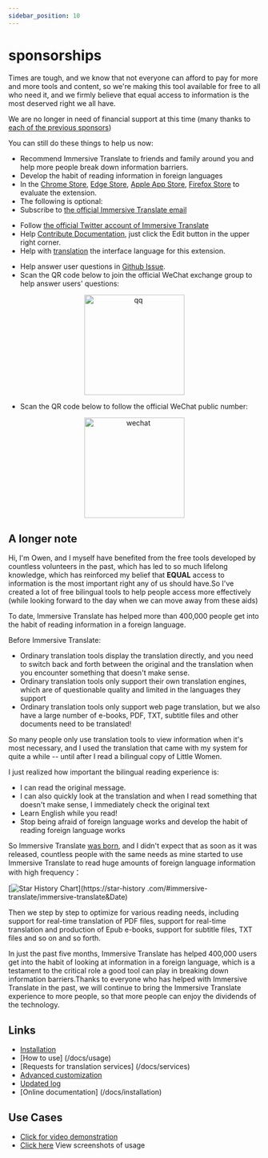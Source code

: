 ```yaml
---
sidebar_position: 10
---
```


# sponsorships

Times are tough, and we know that not everyone can afford to pay for more and more tools and content, so we're making this tool available for free to all who need it, and we firmly believe that equal access to information is the most deserved right we all have.

We are no longer in need of financial support at this time (many thanks to [each of the previous sponsors](/docs/thanks))

You can still do these things to help us now:

- Recommend Immersive Translate to friends and family around you and help more people break down information barriers.
- Develop the habit of reading information in foreign languages
- In the [Chrome Store](https://chrome.google.com/webstore/detail/immersive-translate/bpoadfkcbjbfhfodiogcnhhhpibjhbnh), [Edge Store](https://microsoftedge.microsoft.com/addons/detail/amkbmndfnliijdhojkpoglbnaaahippg), [Apple App Store](https://apps.apple.com/app/id6447957425), [Firefox Store](https://addons.mozilla.org/firefox/addon/immersive-translate/) to evaluate the extension.
- The following is optional:
- Subscribe to [the official Immersive Translate email](https://immersivetranslate.substack.com/)
<!-- - [Join the Telegram channel](https://t.me/immersivetranslate) -->
- Follow [the official Twitter account of Immersive Translate](https://twitter.com/immersivetran)
- Help [Contribute Documentation](https://immersivetranslate.com/), just click the Edit button in the upper right corner.
- Help with [translation](https://crowdin.com/project/immersive-translate) the interface language for this extension.
<!-- - Helpful answers for users in [Telegram group](https://t.me/+rq848Z09nehlOTgx) -->
- Help answer user questions in [Github Issue](https://github.com/immersive-translate/immersive-translate/issues).
- Scan the QR code below to join the official WeChat exchange group to help answer users' questions:

<div align="center">
<img src="https://s.immersivetranslate.com/assets/r2-uploads/wechat-contact4.png" width="200" alt="qq"/>
</div>

- Scan the QR code below to follow the official WeChat public number:

<div align="center">
<img src="https://s.immersivetranslate.com/static/official-static/assets/wechat-qrcode.jpg" width="200" alt="wechat"/>
</div>

## A longer note

Hi, I'm Owen, and I myself have benefited from the free tools developed by countless volunteers in the past, which has led to so much lifelong knowledge, which has reinforced my belief that **EQUAL** access to information is the most important right any of us should have.So I've created a lot of free bilingual tools to help people access more effectively (while looking forward to the day when we can move away from these aids)

To date, Immersive Translate has helped more than 400,000 people get into the habit of reading information in a foreign language.

Before Immersive Translate:

- Ordinary translation tools display the translation directly, and you need to switch back and forth between the original and the translation when you encounter something that doesn't make sense.
- Ordinary translation tools only support their own translation engines, which are of questionable quality and limited in the languages they support
- Ordinary translation tools only support web page translation, but we also have a large number of e-books, PDF, TXT, subtitle files and other documents need to be translated!

So many people only use translation tools to view information when it's most necessary, and I used the translation that came with my system for quite a while -- until after I read a bilingual copy of Little Women.

I just realized how important the bilingual reading experience is:

- I can read the original message.
- I can also quickly look at the translation and when I read something that doesn't make sense, I immediately check the original text
- Learn English while you read!
- Stop being afraid of foreign language works and develop the habit of reading foreign language works

So Immersive Translate [was born](https://twitter.com/OwenYoungZh/status/1588792579596111872), and I didn't expect that as soon as it was released, countless people with the same needs as mine started to use Immersive Translate to read huge amounts of foreign language information with high frequency：

[![Star History Chart](https://api.star-history.com/svg?repos=immersive-translate/immersive-translate&type=Date)](https://star-history .com/#immersive-translate/immersive-translate\&Date)

Then we step by step to optimize for various reading needs, including support for real-time translation of PDF files, support for real-time translation and production of Epub e-books, support for subtitle files, TXT files and so on and so forth.

In just the past five months, Immersive Translate has helped 400,000 users get into the habit of looking at information in a foreign language, which is a testament to the critical role a good tool can play in breaking down information barriers.Thanks to everyone who has helped with Immersive Translate in the past, we will continue to bring the Immersive Translate experience to more people, so that more people can enjoy the dividends of the technology.

## Links

- [Installation](/docs/installation)
- [How to use] (/docs/usage)
- [Requests for translation services] (/docs/services)
- [Advanced customization](/docs/advanced)
- [Updated log](/docs/CHANGELOG)
- [Online documentation] (/docs/installation)

## Use Cases

- [Click for video demonstration](https://www.youtube.com/watch?v=sQevumpUprc)
- [Click here](/docs/usecase) View screenshots of usage
